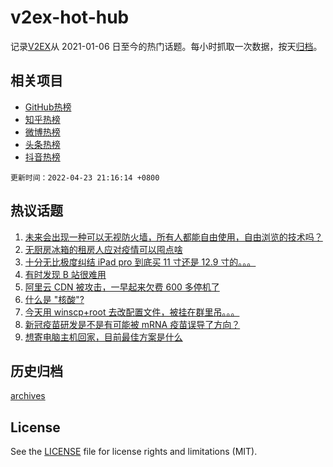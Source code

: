 # v2ex-hot-hub

 记录[V2EX](https://www.v2ex.com/)从 2021-01-06 日至今的热门话题。每小时抓取一次数据，按天[归档](archives)。
 
 ## 相关项目

- [GitHub热榜](https://github.com/snaildev/github-hot-hub)
- [知乎热榜](https://github.com/snaildev/zhihu-hot-hub)
- [微博热榜](https://github.com/snaildev/weibo-hot-hub)
- [头条热榜](https://github.com/snaildev/toutiao-hot-hub)
- [抖音热榜](https://github.com/snaildev/douyin-hot-hub)


 `更新时间：2022-04-23 21:16:14 +0800`

## 热议话题

1. [未来会出现一种可以无视防火墙，所有人都能自由使用，自由浏览的技术吗？](https://www.v2ex.com/t/848719)
1. [无厨房冰箱的租房人应对疫情可以囤点啥](https://www.v2ex.com/t/848712)
1. [十分无比极度纠结 iPad pro 到底买 11 寸还是 12.9 寸的。。。](https://www.v2ex.com/t/848758)
1. [有时发现 B 站很难用](https://www.v2ex.com/t/848715)
1. [阿里云 CDN 被攻击，一早起来欠费 600 多停机了](https://www.v2ex.com/t/848720)
1. [什么是 "核酸"?](https://www.v2ex.com/t/848725)
1. [今天用 winscp+root 去改配置文件，被挂在群里吊。。。](https://www.v2ex.com/t/848727)
1. [新冠疫苗研发是不是有可能被 mRNA 疫苗误导了方向？](https://www.v2ex.com/t/848750)
1. [想寄电脑主机回家，目前最佳方案是什么](https://www.v2ex.com/t/848733)

## 历史归档

[archives](archives)

## License

See the [LICENSE](LICENSE) file for license rights and limitations (MIT).
